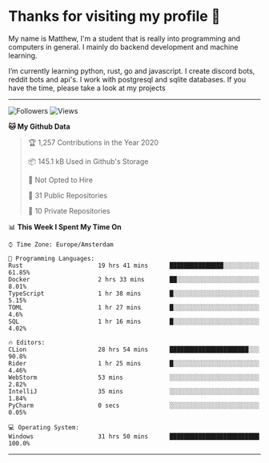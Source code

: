 # Thanks for visiting my profile 👋
My name is Matthew, I'm a student that is really into programming and computers in general. I mainly do backend development and machine learning.

I’m currently learning python, rust, go and javascript. I create discord bots, reddit bots and api's. I work with postgresql and sqlite databases. If you have the time, please take a look at my projects


---
![Followers](https://img.shields.io/github/followers/DankDumpster?style=social)
![Views](https://komarev.com/ghpvc/?username=DankDumpster&style=flat-square&color=green)
<!--START_SECTION:waka-->
**🐱 My Github Data** 

> 🏆 1,257 Contributions in the Year 2020
 > 
> 📦 145.1 kB Used in Github's Storage 
 > 
> 🚫 Not Opted to Hire
 > 
> 📜 31 Public Repositories 
 > 
> 🔑 10 Private Repositories  

📊 **This Week I Spent My Time On** 

```text
⌚︎ Time Zone: Europe/Amsterdam

💬 Programming Languages: 
Rust                     19 hrs 41 mins      ███████████████░░░░░░░░░░   61.85% 
Docker                   2 hrs 33 mins       ██░░░░░░░░░░░░░░░░░░░░░░░   8.01% 
TypeScript               1 hr 38 mins        █░░░░░░░░░░░░░░░░░░░░░░░░   5.15% 
TOML                     1 hr 27 mins        █░░░░░░░░░░░░░░░░░░░░░░░░   4.6% 
SQL                      1 hr 16 mins        █░░░░░░░░░░░░░░░░░░░░░░░░   4.02%

🔥 Editors: 
CLion                    28 hrs 54 mins      ██████████████████████░░░   90.8% 
Rider                    1 hr 25 mins        █░░░░░░░░░░░░░░░░░░░░░░░░   4.46% 
WebStorm                 53 mins             ░░░░░░░░░░░░░░░░░░░░░░░░░   2.82% 
IntelliJ                 35 mins             ░░░░░░░░░░░░░░░░░░░░░░░░░   1.84% 
PyCharm                  0 secs              ░░░░░░░░░░░░░░░░░░░░░░░░░   0.05%

💻 Operating System: 
Windows                  31 hrs 50 mins      █████████████████████████   100.0%

```


<!--END_SECTION:waka-->
-------
